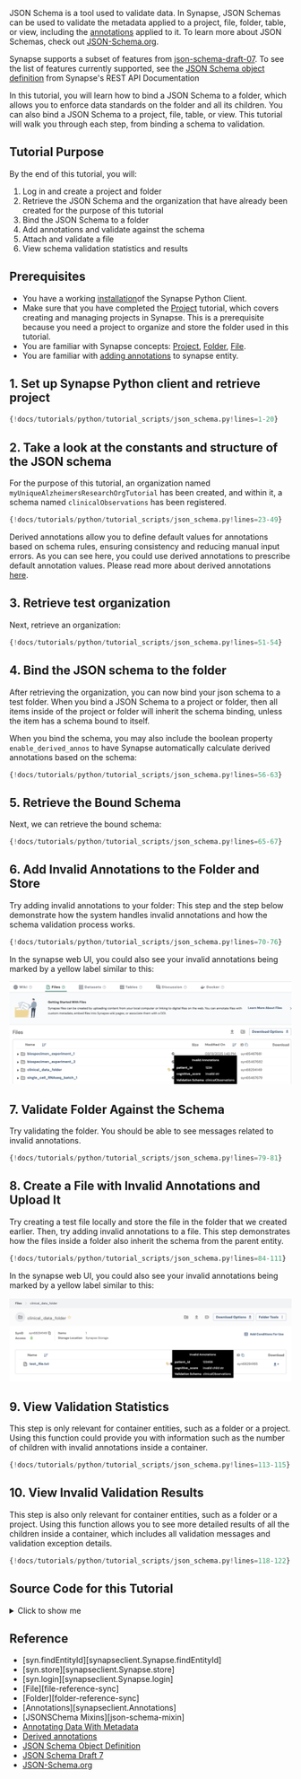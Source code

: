 JSON Schema is a tool used to validate data. In Synapse, JSON Schemas can be used to validate the metadata applied to a project, file, folder, table, or view, including the [annotations](https://help.synapse.org/docs/Annotating-Data-With-Metadata.2667708522.html) applied to it. To learn more about JSON Schemas, check out [JSON-Schema.org](https://json-schema.org./).

Synapse supports a subset of features from [json-schema-draft-07](https://json-schema.org/draft-07). To see the list of features currently supported, see the [JSON Schema object definition](https://rest-docs.synapse.org/rest/org/sagebionetworks/repo/model/schema/JsonSchema.html) from Synapse's REST API Documentation

In this tutorial, you will learn how to bind a JSON Schema to a folder, which allows you to enforce data standards on the folder and all its children. You can also bind a JSON Schema to a project, file, table, or view. This tutorial will walk you through each step, from binding a schema to validation.

## Tutorial Purpose
By the end of this tutorial, you will:

1. Log in and create a project and folder
2. Retrieve the JSON Schema and the organization that have already been created for the purpose of this tutorial
3. Bind the JSON Schema to a folder
4. Add annotations and validate against the schema
5. Attach and validate a file
6. View schema validation statistics and results

## Prerequisites
* You have a working [installation](../installation.md)of the Synapse Python Client.
* Make sure that you have completed the [Project](./project.md) tutorial, which covers creating and managing projects in Synapse. This is a prerequisite because you need a project to organize and store the folder used in this tutorial.
* You are familiar with Synapse concepts: [Project](./project.md), [Folder](./folder.md), [File](./file.md).
* You are familiar with [adding annotations](./annotation.md) to synapse entity.


## 1. Set up Synapse Python client and retrieve project

```python
{!docs/tutorials/python/tutorial_scripts/json_schema.py!lines=1-20}
```

## 2. Take a look at the constants and structure of the JSON schema

For the purpose of this tutorial, an organization named `myUniqueAlzheimersResearchOrgTutorial` has been created, and within it, a schema named `clinicalObservations` has been registered.

```python
{!docs/tutorials/python/tutorial_scripts/json_schema.py!lines=23-49}
```

Derived annotations allow you to define default values for annotations based on schema rules, ensuring consistency and reducing manual input errors. As you can see here, you could use derived annotations to prescribe default annotation values. Please read more about derived annotations [here](https://help.synapse.org/docs/JSON-Schemas.3107291536.html#JSONSchemas-DerivedAnnotations).


## 3. Retrieve test organization
Next, retrieve an organization:
```python
{!docs/tutorials/python/tutorial_scripts/json_schema.py!lines=51-54}
```

## 4. Bind the JSON schema to the folder
After retrieving the organization, you can now bind your json schema to a test folder. When you bind a JSON Schema to a project or folder, then all items inside of the project or folder will inherit the schema binding, unless the item has a schema bound to itself.

When you bind the schema, you may also include the boolean property `enable_derived_annos` to have Synapse automatically calculate derived annotations based on the schema:

```python
{!docs/tutorials/python/tutorial_scripts/json_schema.py!lines=56-63}
```

## 5. Retrieve the Bound Schema
Next, we can retrieve the bound schema:
```python
{!docs/tutorials/python/tutorial_scripts/json_schema.py!lines=65-67}
```

## 6. Add Invalid Annotations to the Folder and Store
Try adding invalid annotations to your folder: This step and the step below demonstrate how the system handles invalid annotations and how the schema validation process works.
```python
{!docs/tutorials/python/tutorial_scripts/json_schema.py!lines=70-76}
```

In the synapse web UI, you could also see your invalid annotations being marked by a yellow label similar to this:

![json_schema](./tutorial_screenshots/jsonschema_folder.png)


## 7. Validate Folder Against the Schema
Try validating the folder. You should be able to see messages related to invalid annotations.
```python
{!docs/tutorials/python/tutorial_scripts/json_schema.py!lines=79-81}
```

## 8. Create a File with Invalid Annotations and Upload It
Try creating a test file locally and store the file in the folder that we created earlier. Then, try adding invalid annotations to a file. This step demonstrates how the files inside a folder also inherit the schema from the parent entity.
```python
{!docs/tutorials/python/tutorial_scripts/json_schema.py!lines=84-111}
```

In the synapse web UI, you could also see your invalid annotations being marked by a yellow label similar to this:

![jsonschema](./tutorial_screenshots/jsonschema_file.png)

## 9. View Validation Statistics
This step is only relevant for container entities, such as a folder or a project. Using this function could provide you with information such as the number of children with invalid annotations inside a container.
```python
{!docs/tutorials/python/tutorial_scripts/json_schema.py!lines=113-115}
```

## 10. View Invalid Validation Results
This step is also only relevant for container entities, such as a folder or a project. Using this function allows you to see more detailed results of all the children inside a container, which includes all validation messages and validation exception details.
```python
{!docs/tutorials/python/tutorial_scripts/json_schema.py!lines=118-122}
```

## Source Code for this Tutorial

<details class="quote">
  <summary>Click to show me</summary>

```python
{!docs/tutorials/python/tutorial_scripts/json_schema.py!}
```
</details>


## Reference
- [syn.findEntityId][synapseclient.Synapse.findEntityId]
- [syn.store][synapseclient.Synapse.store]
- [syn.login][synapseclient.Synapse.login]
- [File][file-reference-sync]
- [Folder][folder-reference-sync]
- [Annotations][synapseclient.Annotations]
- [JSONSChema Mixins][json-schema-mixin]
- [Annotating Data With Metadata](https://help.synapse.org/docs/Annotating-Data-With-Metadata.2667708522.html)
- [Derived annotations](https://help.synapse.org/docs/JSON-Schemas.3107291536.html#JSONSchemas-DerivedAnnotations)
- [JSON Schema Object Definition](https://rest-docs.synapse.org/rest/org/sagebionetworks/repo/model/schema/JsonSchema.html)
- [JSON Schema Draft 7](https://json-schema.org/draft-07)
- [JSON-Schema.org](https://json-schema.org./)
